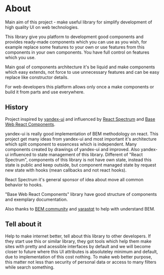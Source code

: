 # About

Main aim of this project - make useful library for simplify development of high quality UI on web technologies.

This library give you platform to development good components and provides ready-made components which you can use as you wish, for example replace some features to your own or use features from this components in your own components. You have full control on features which you use.

Main goal of components architecture it's be liquid and make components which easy extends, not force to use unnecessary features and can be easy replace like constructor details.

For web developers this platform allows only once a make components or build it from parts and use everywhere.

## History

Project inspired by [yandex-ui](https://github.com/bem/yandex-ui/) and influenced by [React Spectrum](https://github.com/adobe/react-spectrum) and [Base Web React Components](https://github.com/uber/baseweb).

yandex-ui is really good implementation of BEM methodology on react.
This project get many ideas from yandex-ui and most important it's architecture which split component to essencess which is independent. Many components created by drawings of yandex-ui and improved. Also yandex-ui influenced to state management of this library. Different of "React Spectrum", components of this library is not have own state, instead this state is public and keep outside, but component managed state by request new state with hooks (mean callbacks and not react hooks).

React Spectrum it's general sponsor of idea about move all common behavior to hooks.

"Base Web React Components" library have good structure of components and exemplary documentation.

Also thanks to [BEM community](https://en.bem.info) and [yarastqt](https://github.com/yarastqt) to help with understand BEM.

## Tell about it

Help to make internet better, tell about this library to other developers. If they start use this or similar library, they got tools which help them make sites with pretty and acessible interfaces by default and we will become closer to future where this UI attributes is absoluteley minimum and default, due to implementation of this cost nothing. To make web better purpose, this matter not less than security of personal data or access to many filters while search something.
